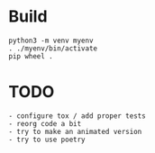 # Build
    python3 -m venv myenv
    . ./myenv/bin/activate
    pip wheel .

# TODO
    - configure tox / add proper tests
    - reorg code a bit
    - try to make an animated version
    - try to use poetry
